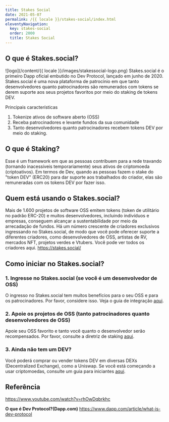 ```yaml
---
title: Stakes Social
date: 2021-05-07
permalink: /{{ locale }}/stakes-social/index.html
eleventyNavigation:
  key: stakes-social
  order: 2000
  title: Stakes Social
---
```


## O que é Stakes.social?

![logo](/content/{{ locale }}/images/stakessocial-logo.png)
Stakes.social é o primeiro Dapp oficial embutido no Dev Protocol, lançado em junho de 2020. Stakes.social é uma nova plataforma de patrocínio em que tanto desenvolvedores quanto patrocinadores são remunerados com tokens se derem suporte aos seus projetos favoritos por meio do staking de tokens DEV.

Principais características

1. Tokenize ativos de software aberto (OSS)
2. Receba patrocinadores e levante fundos da sua comunidade
3. Tanto desenvolvedores quanto patrocinadores recebem tokens DEV por meio do staking.

## O que é Staking?

Esse é um framework em que as pessoas contribuem para a rede travando (tornando inacessíveis temporariamente) seus ativos de criptomoeda (criptoativos). Em termos de Dev, quando as pessoas fazem o stake do "token DEV" (ERC20) para dar suporte aos trabalhados do criador, elas são remuneradas com os tokens DEV por fazer isso.

## Quem está usando o Stakes.social?

Mais de 1.600 projetos de software OSS emitem tokens (token de utilitário no padrão ERC-20) e muitos desenvolvedores, incluindo indivíduos e empresas, conseguem alcançar a sustentabilidade por meio da arrecadação de fundos. Há um número crescente de criadores exclusivos ingressando no Stakes.social, de modo que você pode oferecer suporte a diferentes criadores, como desenvolvedores de OSS, artistas de RV, mercados NFT, projetos verdes e Vtubers. Você pode ver todos os criadores aqui. https://stakes.social/

## Como iniciar no Stakes.social?

### 1. Ingresse no Stakes.social (se você é um desenvolvedor de OSS)

O ingresso no Stakes.social tem muitos benefícios para o seu OSS e para os patrocinadores. Por favor, considere isso.
Veja o guia de integração [aqui](/stakes-social/onboard-guide/).

### 2. Apoie os projetos de OSS (tanto patrocinadores quanto desenvolvedores de OSS)

Apoie seu OSS favorito e tanto você quanto o desenvolvedor serão recompensados.
Por favor, consulte a diretriz de staking [aqui](/stakes-social/how-to-stake/).

### 3. Ainda não tem um DEV?

Você poderá comprar ou vender tokens DEV em diversas DEXs (Decentralized Exchange), como a Uniswap.
Se você está começando a usar criptomoedas, consulte um guia para iniciantes [aqui](/stakes-social/how-to-buy/).

## Referência

https://www.youtube.com/watch?v=rhOwDqbrkhc

**O que é Dev Protocol?(Dapp.com)**
https://www.dapp.com/article/what-is-dev-protocol
